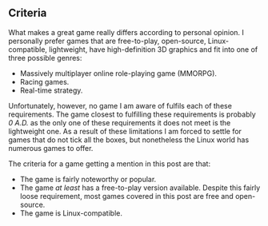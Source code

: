 ## Criteria
What makes a great game really differs according to personal opinion. I personally prefer games that are free-to-play, open-source, Linux-compatible, lightweight, have high-definition 3D graphics and fit into one of three possible genres:

* Massively multiplayer online role-playing game (MMORPG).
* Racing games.
* Real-time strategy.

Unfortunately, however, no game I am aware of fulfils each of these requirements. The game closest to fulfilling these requirements is probably *0 A.D.* as the only one of these requirements it does not meet is the lightweight one. As a result of these limitations I am forced to settle for games that do not tick all the boxes, but nonetheless the Linux world has numerous games to offer.

The criteria for a game getting a mention in this post are that:

* The game is fairly noteworthy or popular.
* The game *at least* has a free-to-play version available. Despite this fairly loose requirement, most games covered in this post are free and open-source.
* The game is Linux-compatible.
